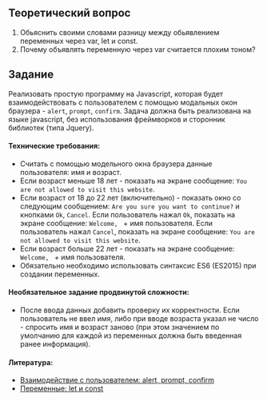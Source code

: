 ## Теоретический вопрос

1. Обьяснить своими словами разницу между обьявлением переменных через var, let и const.
2. Почему объявлять переменную через var считается плохим тоном?

## Задание

Реализовать простую программу на Javascript, которая будет взаимодействовать с пользователем с помощью модальных окон браузера - `alert`, `prompt`, `confirm`. Задача должна быть реализована на языке javascript, без использования фреймворков и сторонник библиотек (типа Jquery).

#### Технические требования:
- Считать с помощью модельного окна браузера данные пользователя: имя и возраст.
- Если возраст меньше 18 лет - показать на экране сообщение: `You are not allowed to visit this website`.
- Если возраст от 18 до 22 лет (включительно) - показать окно со следующим сообщением: `Are you sure you want to continue?` и кнопками `Ok`, `Cancel`. Если пользователь нажал `Ok`, показать на экране сообщение: `Welcome, ` + имя пользователя. Если пользователь нажал `Cancel`, показать на экране сообщение: `You are not allowed to visit this website`.
- Если возраст больше 22 лет - показать на экране сообщение: `Welcome, ` + имя пользователя.
- Обязательно необходимо использовать синтаксис ES6 (ES2015) при создании переменных.

#### Необязательное задание продвинутой сложности:
- После ввода данных добавить проверку их корректности. Если пользователь не ввел имя, либо при вводе возраста указал не число - спросить имя и возраст заново (при этом значением по умолчанию для каждой из переменных должна быть введенная ранее информация).

#### Литература:
- [Взаимодействие с пользователем: alert, prompt, confirm](https://learn.javascript.ru/uibasic)
- [Переменные: let и const](https://learn.javascript.ru/let-const)
